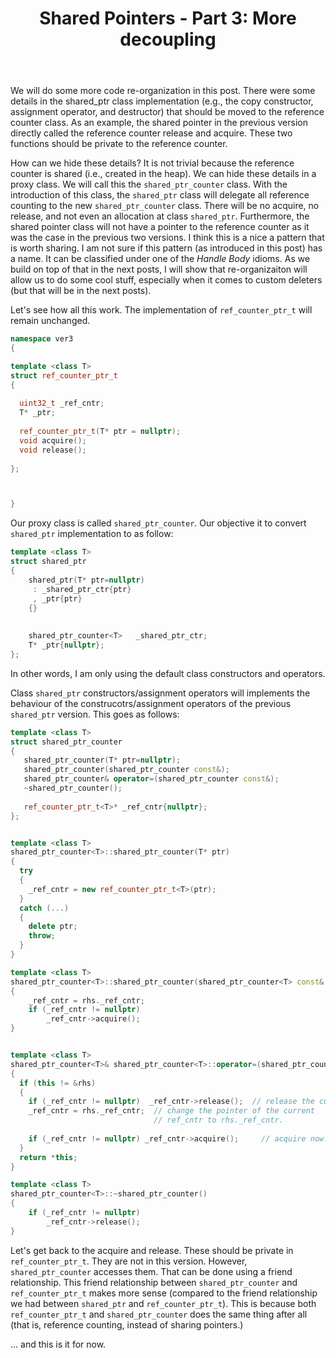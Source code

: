﻿---
layout: post
title: "Shared Pointers - Part 3: More decoupling"
categories: C++
keywords: programming; C++
---


We will do some more code re-organization in this post. There were some details in the shared_ptr class implementation (e.g., the copy constructor, assignment operator, and destructor) that should be moved to the reference counter class.  As an example, the shared pointer in the previous version directly called the reference counter release and acquire. These two functions should be private to the reference counter. 

How can we hide these details? It is not trivial because the reference counter is shared (i.e., created in the heap). We can hide these details in a proxy class. We will call this the ``shared_ptr_counter`` class.  With the introduction of this class, the ``shared_ptr`` class will delegate all reference counting to the new ``shared_ptr_counter`` class. There will be no acquire, no release, and not even an allocation at class ``shared_ptr``.  Furthermore, the shared pointer class will not have a pointer to the reference counter as it was the case in the previous  two versions. I think this is a nice a pattern that is worth sharing. I am not sure if this pattern (as introduced in this post) has a name. It can be classified under one of the *Handle Body* idioms. As we build on top of that in the next posts, I will show that re-organizaiton will allow us to do some cool stuff, especially when it comes to custom deleters (but that will be in the next posts). 

Let's see how all this work. The implementation of ``ref_counter_ptr_t`` will remain unchanged. 

```cpp
namespace ver3
{ 

template <class T> 
struct ref_counter_ptr_t
{ 
  
  uint32_t _ref_cntr;    
  T* _ptr;    
 
  ref_counter_ptr_t(T* ptr = nullptr); 
  void acquire(); 
  void release();    
 
};



}
```

Our proxy class is called ``shared_ptr_counter``. Our objective it to convert ``shared_ptr`` implementation to as follow: 

```cpp
template <class T> 
struct shared_ptr
{
    shared_ptr(T* ptr=nullptr)
     : _shared_ptr_ctr{ptr} 
     , _ptr{ptr} 
    {} 
    
    
    shared_ptr_counter<T>   _shared_ptr_ctr; 
    T* _ptr{nullptr};  
};
```

In other words, I am only using the default class constructors and operators.  

Class ``shared_ptr`` constructors/assignment operators will implements the behaviour of the construcotrs/assignment operators of the previous ``shared_ptr`` version. This goes as follows: 

```cpp
template <class T> 
struct shared_ptr_counter 
{
   shared_ptr_counter(T* ptr=nullptr); 
   shared_ptr_counter(shared_ptr_counter const&); 
   shared_ptr_counter& operator=(shared_ptr_counter const&); 
   ~shared_ptr_counter(); 
   
   ref_counter_ptr_t<T>* _ref_cntr{nullptr}; 
}; 


template <class T> 
shared_ptr_counter<T>::shared_ptr_counter(T* ptr) 
{   
  try
  { 
    _ref_cntr = new ref_counter_ptr_t<T>(ptr); 
  } 
  catch (...)     
  { 
    delete ptr;  
    throw; 
  }   
} 

template <class T>  
shared_ptr_counter<T>::shared_ptr_counter(shared_ptr_counter<T> const& rhs) 
{ 
    _ref_cntr = rhs._ref_cntr; 
    if (_ref_cntr != nullptr) 
        _ref_cntr->acquire(); 
} 


template <class T> 
shared_ptr_counter<T>& shared_ptr_counter<T>::operator=(shared_ptr_counter<T> const& rhs) 
{  
  if (this != &rhs) 
  {
    if (_ref_cntr != nullptr)  _ref_cntr->release();  // release the current _ref_cntr. 
    _ref_cntr = rhs._ref_cntr;  // change the pointer of the current
                                // ref_cntr to rhs._ref_cntr. 
                                
    if (_ref_cntr != nullptr) _ref_cntr->acquire();     // acquire now. 
  }
  return *this; 
} 

template <class T> 
shared_ptr_counter<T>::~shared_ptr_counter() 
{
    if (_ref_cntr != nullptr) 
        _ref_cntr->release(); 
}  
```

Let's get back to the acquire and release. These should be private in ``ref_counter_ptr_t``. They are not in this version. However, ``shared_ptr_counter`` accesses them. That can be done using a friend relationship. This friend relationship between ``shared_ptr_counter`` and ``ref_counter_ptr_t`` makes more sense (compared to the friend relationship we had between ``shared_ptr`` and ``ref_counter_ptr_t``). This is because both ``ref_counter_ptr_t`` and ``shared_ptr_counter`` does the same thing after all (that is, reference counting, instead of sharing pointers.) 

... and this is it for now. 
